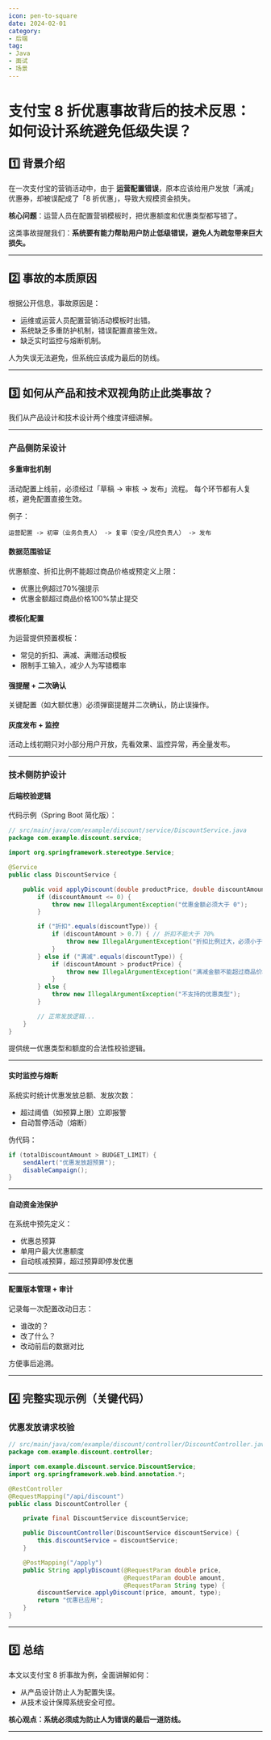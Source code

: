 ```yaml
---
icon: pen-to-square
date: 2024-02-01
category:
- 后端
tag:
- Java
- 面试
- 场景
---
```


# 支付宝 8 折优惠事故背后的技术反思：如何设计系统避免低级失误？

## 1️⃣ 背景介绍

在一次支付宝的营销活动中，由于 **运营配置错误**，原本应该给用户发放「满减」优惠券，却被误配成了「8 折优惠」，导致大规模资金损失。

 **核心问题**：运营人员在配置营销模板时，把优惠额度和优惠类型都写错了。

这类事故提醒我们：**系统要有能力帮助用户防止低级错误，避免人为疏忽带来巨大损失。**

---

## 2️⃣ 事故的本质原因

根据公开信息，事故原因是：

* 运维或运营人员配置营销活动模板时出错。
* 系统缺乏多重防护机制，错误配置直接生效。
* 缺乏实时监控与熔断机制。

 人为失误无法避免，但系统应该成为最后的防线。

---

## 3️⃣ 如何从产品和技术双视角防止此类事故？

我们从产品设计和技术设计两个维度详细讲解。

---

### **产品侧防呆设计**

#### 多重审批机制

活动配置上线前，必须经过「草稿 → 审核 → 发布」流程。
每个环节都有人复核，避免配置直接生效。

例子：

```text
运营配置 -> 初审（业务负责人） -> 复审（安全/风控负责人） -> 发布
```

#### 数据范围验证

优惠额度、折扣比例不能超过商品价格或预定义上限：

* 优惠比例超过70%强提示
* 优惠金额超过商品价格100%禁止提交

#### 模板化配置

为运营提供预置模板：

* 常见的折扣、满减、满赠活动模板
* 限制手工输入，减少人为写错概率

#### 强提醒 + 二次确认

关键配置（如大额优惠）必须弹窗提醒并二次确认，防止误操作。

#### 灰度发布 + 监控

活动上线初期只对小部分用户开放，先看效果、监控异常，再全量发布。

---

### **技术侧防护设计**

#### 后端校验逻辑

代码示例（Spring Boot 简化版）：

```java
// src/main/java/com/example/discount/service/DiscountService.java
package com.example.discount.service;

import org.springframework.stereotype.Service;

@Service
public class DiscountService {

    public void applyDiscount(double productPrice, double discountAmount, String discountType) {
        if (discountAmount <= 0) {
            throw new IllegalArgumentException("优惠金额必须大于 0");
        }

        if ("折扣".equals(discountType)) {
            if (discountAmount > 0.7) { // 折扣不能大于 70%
                throw new IllegalArgumentException("折扣比例过大，必须小于等于 70%");
            }
        } else if ("满减".equals(discountType)) {
            if (discountAmount > productPrice) {
                throw new IllegalArgumentException("满减金额不能超过商品价格");
            }
        } else {
            throw new IllegalArgumentException("不支持的优惠类型");
        }

        // 正常发放逻辑...
    }
}
```

提供统一优惠类型和额度的合法性校验逻辑。

---

#### 实时监控与熔断

系统实时统计优惠发放总额、发放次数：

* 超过阈值（如预算上限）立即报警
* 自动暂停活动（熔断）

伪代码：

```java
if (totalDiscountAmount > BUDGET_LIMIT) {
    sendAlert("优惠发放超预算");
    disableCampaign();
}
```

---

#### 自动资金池保护

在系统中预先定义：

* 优惠总预算
* 单用户最大优惠额度
* 自动核减预算，超过预算即停发优惠

---

#### 配置版本管理 + 审计

记录每一次配置改动日志：

* 谁改的？
* 改了什么？
* 改动前后的数据对比

方便事后追溯。

---

## 4️⃣ 完整实现示例（关键代码）

### 优惠发放请求校验

```java
// src/main/java/com/example/discount/controller/DiscountController.java
package com.example.discount.controller;

import com.example.discount.service.DiscountService;
import org.springframework.web.bind.annotation.*;

@RestController
@RequestMapping("/api/discount")
public class DiscountController {

    private final DiscountService discountService;

    public DiscountController(DiscountService discountService) {
        this.discountService = discountService;
    }

    @PostMapping("/apply")
    public String applyDiscount(@RequestParam double price,
                                @RequestParam double amount,
                                @RequestParam String type) {
        discountService.applyDiscount(price, amount, type);
        return "优惠已应用";
    }
}
```

---

## 5️⃣ 总结

本文以支付宝 8 折事故为例，全面讲解如何：

* 从产品设计防止人为配置失误。
* 从技术设计保障系统安全可控。

 **核心观点：系统必须成为防止人为错误的最后一道防线。**

---

